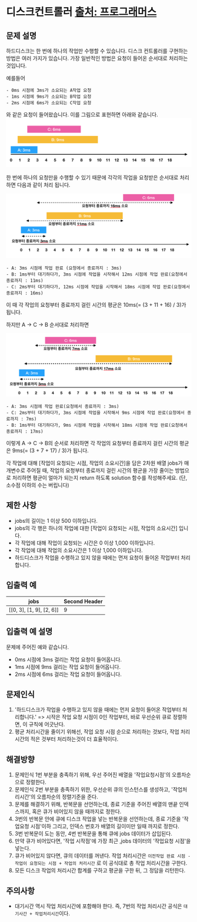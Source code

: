 # 디스크컨트롤러 [출처: 프로그래머스](https://programmers.co.kr/learn/courses/30/lessons/42627)

## 문제 설명
하드디스크는 한 번에 하나의 작업만 수행할 수 있습니다. 디스크 컨트롤러를 구현하는 방법은 여러 가지가 있습니다. 가장 일반적인 방법은 요청이 들어온 순서대로 처리하는 것입니다.

예를들어

```
- 0ms 시점에 3ms가 소요되는 A작업 요청
- 1ms 시점에 9ms가 소요되는 B작업 요청
- 2ms 시점에 6ms가 소요되는 C작업 요청
```

와 같은 요청이 들어왔습니다. 이를 그림으로 표현하면 아래와 같습니다.
![디스크 컨트롤러](https://github.com/wanni0928/-algorithm/blob/java/JAVA/DiskController/images/38dc6a53-2d21-4c72-90ac-f059729c51d5.png)

한 번에 하나의 요청만을 수행할 수 있기 때문에 각각의 작업을 요청받은 순서대로 처리하면 다음과 같이 처리 됩니다.

![디스크 컨트롤러2](https://github.com/wanni0928/-algorithm/blob/java/JAVA/DiskController/images/90b91fde-cac4-42c1-98b8-8f8431c52dcf.png)

```
- A: 3ms 시점에 작업 완료 (요청에서 종료까지 : 3ms)
- B: 1ms부터 대기하다가, 3ms 시점에 작업을 시작해서 12ms 시점에 작업 완료(요청에서 종료까지 : 11ms)
- C: 2ms부터 대기하다가, 12ms 시점에 작업을 시작해서 18ms 시점에 작업 완료(요청에서 종료까지 : 16ms)
```
이 때 각 작업의 요청부터 종료까지 걸린 시간의 평균은 10ms(= (3 + 11 + 16) / 3)가 됩니다.

하지만 A → C → B 순서대로 처리하면

![디스크 컨트롤러3](https://github.com/wanni0928/-algorithm/blob/java/JAVA/DiskController/images/a6cff04d-86bb-4b5b-98bf-6359158940ac.png)

```
- A: 3ms 시점에 작업 완료(요청에서 종료까지 : 3ms)
- C: 2ms부터 대기하다가, 3ms 시점에 작업을 시작해서 9ms 시점에 작업 완료(요청에서 종료까지 : 7ms)
- B: 1ms부터 대기하다가, 9ms 시점에 작업을 시작해서 18ms 시점에 작업 완료(요청에서 종료까지 : 17ms)
```
이렇게 A → C → B의 순서로 처리하면 각 작업의 요청부터 종료까지 걸린 시간의 평균은 9ms(= (3 + 7 + 17) / 3)가 됩니다.

각 작업에 대해 [작업이 요청되는 시점, 작업의 소요시간]을 담은 2차원 배열 jobs가 매개변수로 주어질 때, 작업의 요청부터 종료까지 걸린 시간의 평균을 가장 줄이는 방법으로 처리하면 평균이 얼마가 되는지 return 하도록 solution 함수를 작성해주세요. (단, 소수점 이하의 수는 버립니다)

## 제한 사항

- jobs의 길이는 1 이상 500 이하입니다.
- jobs의 각 행은 하나의 작업에 대한 [작업이 요청되는 시점, 작업의 소요시간] 입니다.
- 각 작업에 대해 작업이 요청되는 시간은 0 이상 1,000 이하입니다.
- 각 작업에 대해 작업의 소요시간은 1 이상 1,000 이하입니다.
- 하드디스크가 작업을 수행하고 있지 않을 때에는 먼저 요청이 들어온 작업부터 처리합니다.

## 입출력 예

jobs | Second Header
------------ | -------------
[[0, 3], [1, 9], [2, 6]] | 9

## 입출력 예 설명

문제에 주어진 예와 같습니다.
- 0ms 시점에 3ms 걸리는 작업 요청이 들어옵니다.
- 1ms 시점에 9ms 걸리는 작업 요청이 들어옵니다.
- 2ms 시점에 6ms 걸리는 작업 요청이 들어옵니다.

## 문제인식
1. '하드디스크가 작업을 수행하고 있지 않을 때에는 먼저 요청이 들어온 작업부터 처리합니다.'
    => 시작은 작업 요청 시점이 0인 작업부터, 바로 우선순위 큐로 정렬하면, 이 규칙에 어긋난다.
2. 평균 처리시간을 줄이기 위해선, 작업 요청 시점 순으로 처리하는 것보다, 작업 처리시간의 적은 것부터 처리하는것이 더 효율적이다.

## 해결방향
1. 문제인식 1번 부분을 충족하기 위해, 우선 주어진 배열을 '작업요청시점'의 오름차순으로 정렬한다.
2. 문제인식 2번 부분을 충족하기 위한, 우선순위 큐의 인스턴스를 생성하고, '작업처리시간'의 오름차순의 정렬기준을 준다.
3. 문제를 해결하기 위해, 반복문을 선언하는데, 종료 기준을 주어진 배열의 맨끝 인덱스까지, 혹은 큐가 비어있지 않을 때까지로 정한다.
4. 3번의 반복문 안에 큐에 디스크 작업을 넣는 반복문을 선언하는데, 종료 기준을 '작업요청 시점'이하 그리고, 인덱스 번호가 배열의 길이미만 일때 까지로 정한다.
5. 3번 반복문이 도는 동안, 4번 반복문을 통해 큐에 jobs 데이터가 삽입된다.
6. 만약 큐가 비어있다면, '작업 시작점'에 가장 최근 ,jobs 데이터의 '작업요청 시점'을 넣는다.
7. 큐가 비어있지 않다면, 큐의 데이터를 꺼낸다. 작업 처리시간은 `이전작업 완료 시점 - 작업이 요청되는 시점 + 작업의 처리시간` 로 이 공식대로 총 작업 처리시간을 구한다.
8. 모든 디스크 작업의 처리시간 합계를 구하고 평균을 구한 뒤, 그 정답을 리턴한다.

## 주의사항
- 대기시간 역시 작업 처리시간에 포함해야 한다. 즉, 7번의 작업 처리시간 공식은 `대기사간 + 작업처리시간`이다.